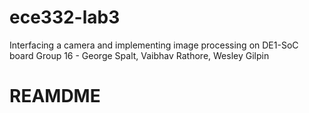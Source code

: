 # ece332-lab3
Interfacing a camera and implementing image processing on DE1-SoC board Group 16 - George Spalt, Vaibhav Rathore, Wesley Gilpin


# REAMDME
